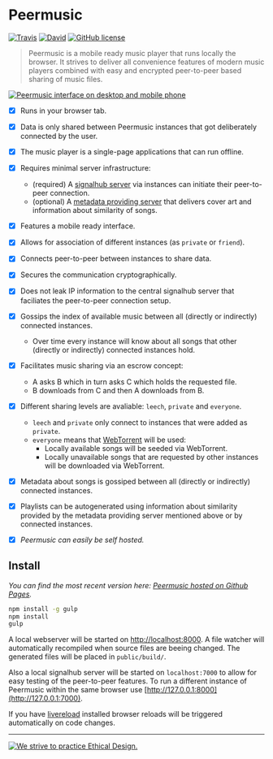# Peermusic

[![Travis](https://img.shields.io/travis/peermusic/app/master.svg?style=flat-square)](https://travis-ci.org/peermusic/app)
[![David](https://img.shields.io/david/peermusic/app.svg?style=flat-square)](https://david-dm.org/peermusic/app)
[![GitHub license](https://img.shields.io/badge/licence-AGPL_v3.0-blue.svg?style=flat-square)](https://github.com/peermusic/app/blob/master/LICENSE)

> Peermusic is a mobile ready music player that runs locally the browser. It strives to deliver all convenience features of modern music players combined with easy and encrypted peer-to-peer based sharing of music files.

[![Peermusic interface on desktop and mobile phone](http://i.imgur.com/MDw72Vx.png)](http://peermusic.github.io/)

- [x] Runs in your browser tab.
- [x] Data is only shared between Peermusic instances that got deliberately connected by the user.
- [x] The music player is a single-page applications that can run offline.
- [x] Requires minimal server infrastructure:
  - (required) A [signalhub server](https://github.com/mafintosh/signalhub) via instances can initiate their peer-to-peer connection.
  - (optional) A [metadata providing server](https://github.com/peermusic/node-scraping-server) that delivers cover art and information about similarity of songs.
- [x] Features a mobile ready interface.
- [x] Allows for association of different instances (as `private` or `friend`).
- [x] Connects peer-to-peer between instances to share data.
- [x] Secures the communication cryptographically.
- [x] Does not leak IP information to the central signalhub server that faciliates the peer-to-peer connection setup.
- [x] Gossips the index of available music between all (directly or indirectly) connected instances.
  - Over time every instance will know about all songs that other (directly or indirectly) connected instances hold.
- [x] Facilitates music sharing via an escrow concept:
  - A asks B which in turn asks C which holds the requested file.
  - B downloads from C and then A downloads from B.
- [x] Different sharing levels are avaliable: `leech`, `private` and `everyone`.
  - `leech` and `private` only connect to instances that were added as `private`.
  - `everyone` means that [WebTorrent](https://github.com/feross/webtorrent) will be used:
    - Locally available songs will be seeded via WebTorrent.
    - Locally unavailable songs that are requested by other instances will be downloaded via WebTorrent.
- [x] Metadata about songs is gossiped between all (directly or indirectly) connected instances.
- [x] Playlists can be autogenerated using information about similarity provided by the metadata providing server mentioned above or by connected instances.
- [x] *Peermusic can easily be self hosted.*


## Install

*You can find the most recent version here: [Peermusic hosted on Github Pages](http://peermusic.github.io/).*

```sh
npm install -g gulp
npm install
gulp
```

A local webserver will be started on [http://localhost:8000](http://localhost:8000). A file watcher will automatically recompiled when source files are beeing changed. The generated files will be placed in `public/build/`.

Also a local signalhub server will be started on `localhost:7000` to allow for easy testing of the peer-to-peer features. To run a different instance of Peermusic within the same browser use [http://127.0.0.1:8000](http://127.0.0.1:7000).

If you have [livereload](http://livereload.com/extensions/) installed browser reloads will be triggered automatically on code changes.

***

[![We strive to practice Ethical Design.](https://ind.ie/ethical-design/images/ethical-design-badge-small.svg)](https://github.com/pguth/Ethical-Design-Manifesto)
